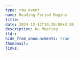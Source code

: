```yaml
---
type: raw_event
name: Reading Period Begins
title: 
date: 2024-12-12T14:20:00+3:30
description: No Meeting
tldr: 
hide_from_announcments: true
thumbnail:
links:
---
```


